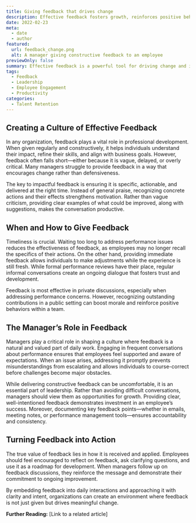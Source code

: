 ```yaml
---
title: Giving feedback that drives change
description: Effective feedback fosters growth, reinforces positive behaviors, and helps align individuals with business goals.
date: 2022-02-23
meta:
  - date
  - author
featured:
  url: feedback_change.png
  alt: A manager giving constructive feedback to an employee
previewOnly: false
summary: Effective feedback is a powerful tool for driving change and improving performance when delivered thoughtfully.
tags:
  - Feedback
  - Leadership
  - Employee Engagement
  - Productivity
categories:
  - Talent Retention
---
```


## Creating a Culture of Effective Feedback

In any organization, feedback plays a vital role in professional development. When given regularly and constructively, it helps individuals understand their impact, refine their skills, and align with business goals. However, feedback often falls short—either because it is vague, delayed, or overly critical. Many managers struggle to provide feedback in a way that encourages change rather than defensiveness.

The key to impactful feedback is ensuring it is specific, actionable, and delivered at the right time. Instead of general praise, recognizing concrete actions and their effects strengthens motivation. Rather than vague criticism, providing clear examples of what could be improved, along with suggestions, makes the conversation productive.

## When and How to Give Feedback

Timeliness is crucial. Waiting too long to address performance issues reduces the effectiveness of feedback, as employees may no longer recall the specifics of their actions. On the other hand, providing immediate feedback allows individuals to make adjustments while the experience is still fresh. While formal performance reviews have their place, regular informal conversations create an ongoing dialogue that fosters trust and development.

Feedback is most effective in private discussions, especially when addressing performance concerns. However, recognizing outstanding contributions in a public setting can boost morale and reinforce positive behaviors within a team.

## The Manager’s Role in Feedback

Managers play a critical role in shaping a culture where feedback is a natural and valued part of daily work. Engaging in frequent conversations about performance ensures that employees feel supported and aware of expectations. When an issue arises, addressing it promptly prevents misunderstandings from escalating and allows individuals to course-correct before challenges become major obstacles.

While delivering constructive feedback can be uncomfortable, it is an essential part of leadership. Rather than avoiding difficult conversations, managers should view them as opportunities for growth. Providing clear, well-intentioned feedback demonstrates investment in an employee’s success. Moreover, documenting key feedback points—whether in emails, meeting notes, or performance management tools—ensures accountability and consistency.

## Turning Feedback into Action

The true value of feedback lies in how it is received and applied. Employees should feel encouraged to reflect on feedback, ask clarifying questions, and use it as a roadmap for development. When managers follow up on feedback discussions, they reinforce the message and demonstrate their commitment to ongoing improvement.

By embedding feedback into daily interactions and approaching it with clarity and intent, organizations can create an environment where feedback is not just given but drives meaningful change.

**Further Reading:** [Link to a related article]
